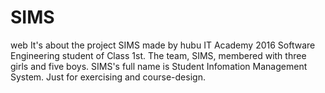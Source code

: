 # SIMS
web
It's about the project SIMS made by hubu IT Academy 2016 Software Engineering student of Class 1st.
The team, SIMS, membered with three girls and five boys.
SIMS's full name is Student Infomation Management System.
Just for exercising and course-design.
